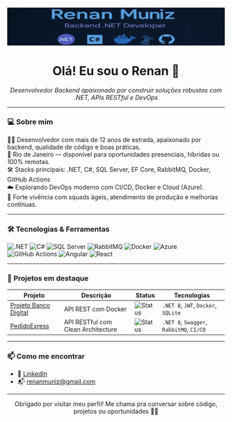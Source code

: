 <p align="center">
  <img src="https://raw.githubusercontent.com/RenanMunizDev/RenanMunizDev/main/banner.png" alt="Renan Muniz Banner" />
</p>

<h1 align="center">Olá! Eu sou o Renan 👋</h1>

<p align="center">
  <i>Desenvolvedor Backend apaixonado por construir soluções robustas com .NET, APIs RESTful e DevOps</i>
</p>

---

### 💻 Sobre mim

👨‍💻 Desenvolvedor com mais de 12 anos de estrada, apaixonado por backend, qualidade de código e boas práticas.  
📍 Rio de Janeiro — disponível para oportunidades presenciais, híbridas ou 100% remotas.  
🛠️ Stacks principais: .NET, C#, SQL Server, EF Core, RabbitMQ, Docker, GitHub Actions  
☁️ Explorando DevOps moderno com CI/CD, Docker e Cloud (Azure).  
💬 Forte vivência com squads ágeis, atendimento de produção e melhorias contínuas.

---

### 🛠️ Tecnologias & Ferramentas

![.NET](https://img.shields.io/badge/.NET-512BD4?style=flat&logo=dotnet&logoColor=white)
![C#](https://img.shields.io/badge/C%23-239120?style=flat&logo=csharp&logoColor=white)
![SQL Server](https://img.shields.io/badge/SQL_Server-CC2927?style=flat&logo=microsoftsqlserver&logoColor=white)
![RabbitMQ](https://img.shields.io/badge/RabbitMQ-FF6600?style=flat&logo=rabbitmq&logoColor=white)
![Docker](https://img.shields.io/badge/Docker-2496ED?style=flat&logo=docker&logoColor=white)
![Azure](https://img.shields.io/badge/Azure-0078D4?style=flat&logo=microsoftazure&logoColor=white)
![GitHub Actions](https://img.shields.io/badge/GitHub_Actions-2088FF?style=flat&logo=githubactions&logoColor=white)
![Angular](https://img.shields.io/badge/Angular-DD0031?style=flat&logo=angular&logoColor=white)
![React](https://img.shields.io/badge/React-61DAFB?style=flat&logo=react&logoColor=black)

---

### 📌 Projetos em destaque

| Projeto | Descrição | Status | Tecnologias |
|--------|-----------|--------|-------------|
| [Projeto Banco Digital](https://github.com/RenanMunizDev/BankMore) | API REST com Docker | ![Status](https://img.shields.io/badge/em%20desenvolvimento-yellow) | `.NET 8`, `JWT`, `Docker`, `SQLite` |
| [PedidoExress](https://github.com/RenanMunizDev/PedidoExpress) | API RESTful com Clean Architecture | ![Status](https://img.shields.io/badge/finalizado-brightgreen) | `.NET 8`, `Swagger`, `RabbitMQ`, `CI/CD` |

---

### 📫 Como me encontrar

- 💼 [LinkedIn](https://www.linkedin.com/in/renanmuniz86)
- 📬 renanmuniz@gmail.com

---

<p align="center">
  Obrigado por visitar meu perfil! Me chama pra conversar sobre código, projetos ou oportunidades 👊🚀
</p>
